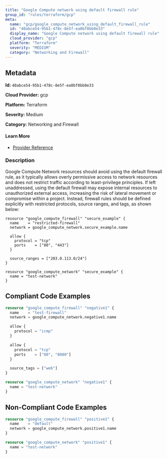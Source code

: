 ```yaml
---
title: "Google Compute network using default firewall rule"
group_id: "rules/terraform/gcp"
meta:
  name: "gcp/google_compute_network_using_default_firewall_rule"
  id: "40abce54-95b1-478c-8e5f-ea0bf0bb0e33"
  display_name: "Google Compute network using default firewall rule"
  cloud_provider: "gcp"
  platform: "Terraform"
  severity: "MEDIUM"
  category: "Networking and Firewall"
---
```

## Metadata

**Id:** `40abce54-95b1-478c-8e5f-ea0bf0bb0e33`

**Cloud Provider:** gcp

**Platform:** Terraform

**Severity:** Medium

**Category:** Networking and Firewall

#### Learn More

 - [Provider Reference](https://registry.terraform.io/providers/hashicorp/google/latest/docs/resources/compute_firewall#name)

### Description

 Google Compute Network resources should avoid using the default firewall rule, as it typically allows overly permissive access to network resources and does not restrict traffic according to least-privilege principles. If left unaddressed, using the default firewall may expose internal resources to unauthorized external access, increasing the risk of lateral movement or compromise within a project. Instead, firewall rules should be defined explicitly with restricted protocols, source ranges, and tags, as shown below:

```
resource "google_compute_firewall" "secure_example" {
  name    = "restricted-firewall"
  network = google_compute_network.secure_example.name

  allow {
    protocol = "tcp"
    ports    = ["80", "443"]
  }

  source_ranges = ["203.0.113.0/24"]
}

resource "google_compute_network" "secure_example" {
  name = "test-network"
}
```


## Compliant Code Examples
```terraform
resource "google_compute_firewall" "negative1" {
  name    = "test-firewall"
  network = google_compute_network.negative1.name

  allow {
    protocol = "icmp"
  }

  allow {
    protocol = "tcp"
    ports    = ["80", "8080"]
  }

  source_tags = ["web"]
}

resource "google_compute_network" "negative1" {
  name = "test-network"
}

```
## Non-Compliant Code Examples
```terraform
resource "google_compute_firewall" "positive1" {
  name    = "default"
  network = google_compute_network.positive1.name
}

resource "google_compute_network" "positive1" {
  name = "test-network"
}

```